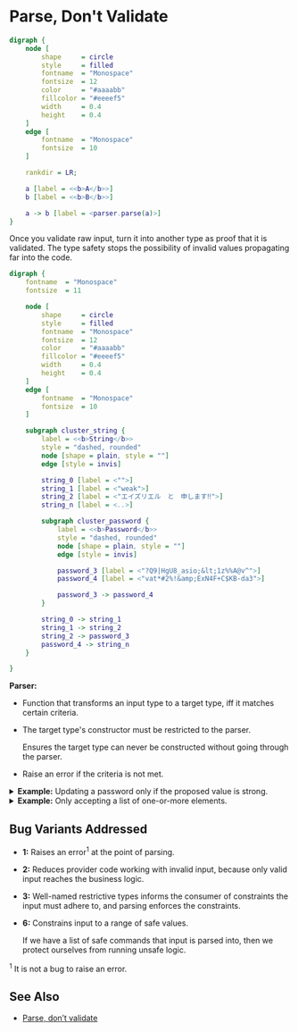 # Parse, Don't Validate

```dot process
digraph {
    node [
        shape     = circle
        style     = filled
        fontname  = "Monospace"
        fontsize  = 12
        color     = "#aaaabb"
        fillcolor = "#eeeef5"
        width     = 0.4
        height    = 0.4
    ]
    edge [
        fontname  = "Monospace"
        fontsize  = 10
    ]

    rankdir = LR;

    a [label = <<b>A</b>>]
    b [label = <<b>B</b>>]

    a -> b [label = <parser.parse(a)>]
}
```

Once you validate raw input, turn it into another type as proof that it is validated. The type safety stops the possibility of invalid values propagating far into the code.

```dot process
digraph {
    fontname  = "Monospace"
    fontsize  = 11

    node [
        shape     = circle
        style     = filled
        fontname  = "Monospace"
        fontsize  = 12
        color     = "#aaaabb"
        fillcolor = "#eeeef5"
        width     = 0.4
        height    = 0.4
    ]
    edge [
        fontname  = "Monospace"
        fontsize  = 10
    ]

    subgraph cluster_string {
        label = <<b>String</b>>
        style = "dashed, rounded"
        node [shape = plain, style = ""]
        edge [style = invis]

        string_0 [label = <"">]
        string_1 [label = <"weak">]
        string_2 [label = <"エイズリエル　と　申します‼️">]
        string_n [label = <..>]

        subgraph cluster_password {
            label = <<b>Password</b>>
            style = "dashed, rounded"
            node [shape = plain, style = ""]
            edge [style = invis]

            password_3 [label = <"?Q9|HgU8_asio;&lt;1z%%A@v^">]
            password_4 [label = <"vat*#2%!&amp;ExN4F+C$KB-da3">]

            password_3 -> password_4
        }

        string_0 -> string_1
        string_1 -> string_2
        string_2 -> password_3
        password_4 -> string_n
    }

}
```

**Parser:**

* Function that transforms an input type to a target type, iff it matches certain criteria.
* The target type's constructor must be restricted to the parser.

    Ensures the target type can never be constructed without going through the parser.

* Raise an error if the criteria is not met.

<!-- *When* a bug is discovered may actually be far from where it entered. -->

<details>
<summary><b>Example:</b> Updating a password only if the proposed value is strong.</summary>

Switch from:

```java
// Usage
void resetPassword(final String passwordProposed) throws PasswordTooWeakException {
    passwordChecker.check(passwordProposed);

    // password is strong

    passwordUpdater.update(profile, passwordProposed);
}

public class Password {
    private String value;
    public Password(String value) { /* .. */ }
    // ..
}

// our "validator"
public class PasswordChecker {
    public void check(String passwordProposed) throws PasswordTooWeakException {
        if (isStrong(passwordProposed)) {
            // ok!
            return;
        } else {
            throw new PasswordTooWeakException(passwordProposed);
        }
    }
}

// our provider
public class PasswordUpdater {
    public void update(Profile profile, String newPassword) { /* .. */ }
}
```

to:

```java
// Usage
void resetPassword(final String passwordProposed) throws PasswordTooWeakException {
    Password password = passwordChecker.check(passwordProposed);

    passwordUpdater.update(profile, password);
}

public class Password {
    private String value;

    // package private visibility
    Password(String value) { /* .. */ }
    // ..
}

// our "parser"
public class PasswordChecker {
    public Password check(String passwordProposed) throws PasswordTooWeakException {
        if (isStrong(passwordProposed)) {
            return new Password(passwordProposed);
        } else {
            throw new PasswordTooWeakException(passwordProposed);
        }
    }
}

// our provider
public class PasswordUpdater {
    public void update(Profile profile, Password newPassword) { /* .. */ }
}
```

</details>

<details>
<summary><b>Example:</b> Only accepting a list of one-or-more elements.</summary>

Switch from:

```java
void displaySuggestions(final List<Suggestion> suggestions) {
    // ..
}
```

to:

```java
void displaySuggestions(final ListMinOneElement<Suggestion> suggestions) {
    // ..
}

public <T> class ListMinOneElement<T> {
    private List<T> inner;

    private ListMinOneElement(List<T> inner) {
        this.inner = inner;
    }

    public static ListMinOneElement<T> tryFrom(List<T> maybeEmptyList)
            throws ListEmptyException {
        if (maybeEmptyList.isEmpty()) {
            throw new ListEmptyException(maybeEmptyList);
        } else {
            return new ListMinOneElement(maybeEmptyList);
        }
    }
}
```

</details>


## Bug Variants Addressed

* **1:** Raises an error<sup>1</sup> at the point of parsing.
* **2:** Reduces provider code working with invalid input, because only valid input reaches the business logic.
* **3:** Well-named restrictive types informs the consumer of constraints the input must adhere to, and parsing enforces the constraints.
* **6:** Constrains input to a range of safe values.

    If we have a list of safe commands that input is parsed into, then we protect ourselves from running unsafe logic.

<sup>1</sup> It is not a bug to raise an error.

## See Also

* [Parse, don’t validate](https://lexi-lambda.github.io/blog/2019/11/05/parse-don-t-validate/)
